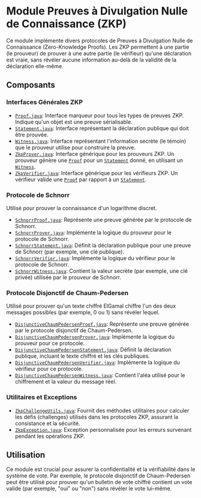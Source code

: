 # Module Preuves à Divulgation Nulle de Connaissance (ZKP)

Ce module implémente divers protocoles de Preuves à Divulgation Nulle de Connaissance (Zero-Knowledge Proofs). Les ZKP permettent à une partie (le prouveur) de prouver à une autre partie (le vérifieur) qu'une déclaration est vraie, sans révéler aucune information au-delà de la validité de la déclaration elle-même.

## Composants

### Interfaces Générales ZKP

-   [`Proof.java`](Proof.java:10): Interface marqueur pour tous les types de preuves ZKP. Indique qu'un objet est une preuve sérialisable.
-   [`Statement.java`](Statement.java:8): Interface représentant la déclaration publique qui doit être prouvée.
-   [`Witness.java`](Witness.java:8): Interface représentant l'information secrète (le témoin) que le prouveur utilise pour construire la preuve.
-   [`ZkpProver.java`](ZkpProver.java:12): Interface générique pour les prouveurs ZKP. Un prouveur génère une [`Proof`](Proof.java:10) pour un [`Statement`](Statement.java:8) donné, en utilisant un [`Witness`](Witness.java:8).
-   [`ZkpVerifier.java`](ZkpVerifier.java:11): Interface générique pour les vérifieurs ZKP. Un vérifieur valide une [`Proof`](Proof.java:10) par rapport à un [`Statement`](Statement.java:8).

### Protocole de Schnorr

Utilisé pour prouver la connaissance d'un logarithme discret.

-   [`SchnorrProof.java`](SchnorrProof.java:10): Représente une preuve générée par le protocole de Schnorr.
-   [`SchnorrProver.java`](SchnorrProver.java:16): Implémente la logique du prouveur pour le protocole de Schnorr.
-   [`SchnorrStatement.java`](SchnorrStatement.java:11): Définit la déclaration publique pour une preuve de Schnorr (par exemple, une clé publique).
-   [`SchnorrVerifier.java`](SchnorrVerifier.java:13): Implémente la logique du vérifieur pour le protocole de Schnorr.
-   [`SchnorrWitness.java`](SchnorrWitness.java:10): Contient la valeur secrète (par exemple, une clé privée) utilisée par le prouveur de Schnorr.

### Protocole Disjonctif de Chaum-Pedersen

Utilisé pour prouver qu'un texte chiffré ElGamal chiffre l'un des deux messages possibles (par exemple, 0 ou 1) sans révéler lequel.

-   [`DisjunctiveChaumPedersenProof.java`](DisjunctiveChaumPedersenProof.java:15): Représente une preuve générée par le protocole disjonctif de Chaum-Pedersen.
-   [`DisjunctiveChaumPedersenProver.java`](DisjunctiveChaumPedersenProver.java:15): Implémente la logique du prouveur pour ce protocole.
-   [`DisjunctiveChaumPedersenStatement.java`](DisjunctiveChaumPedersenStatement.java:16): Définit la déclaration publique, incluant le texte chiffré et les clés publiques.
-   [`DisjunctiveChaumPedersenVerifier.java`](DisjunctiveChaumPedersenVerifier.java:13): Implémente la logique du vérifieur pour ce protocole.
-   [`DisjunctiveChaumPedersenWitness.java`](DisjunctiveChaumPedersenWitness.java:11): Contient l'aléa utilisé pour le chiffrement et la valeur du message réel.

### Utilitaires et Exceptions

-   [`ZkpChallengeUtils.java`](ZkpChallengeUtils.java:12): Fournit des méthodes utilitaires pour calculer les défis (challenges) utilisés dans les protocoles ZKP, assurant la consistance et la sécurité.
-   [`ZkpException.java`](ZkpException.java:7): Exception personnalisée pour les erreurs survenant pendant les opérations ZKP.

## Utilisation

Ce module est crucial pour assurer la confidentialité et la vérifiabilité dans le système de vote. Par exemple, le protocole disjonctif de Chaum-Pedersen peut être utilisé pour prouver qu'un bulletin de vote chiffré contient un vote valide (par exemple, "oui" ou "non") sans révéler le vote lui-même.